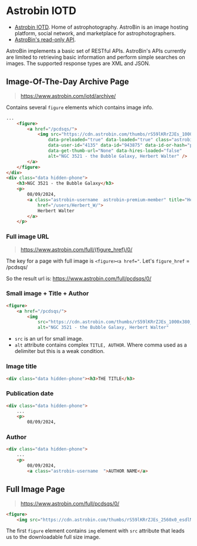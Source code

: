 # Astrobin IOTD

- [Astrobin IOTD](https://www.astrobin.com/iotd/archive/). Home of astrophotography. AstroBin is an image hosting platform, social network, and marketplace for astrophotographers.
- [AstroBin's read-only API](https://www.astrobin.com/help/api/).

AstroBin implements a basic set of RESTful APIs. AstroBin's APIs currently are limited to retrieving basic information and perform simple searches on images. The supported response types are XML and JSON.

## Image-Of-The-Day Archive Page

> https://www.astrobin.com/iotd/archive/

Contains several `figure` elements which contains image info.

```html
...
    <figure>
        <a href="/pcdsqs/">
            <img src="https://cdn.astrobin.com/thumbs/rS59lKRrZJEs_1000x380_Yd0PTaOB.jpg"
                data-preloaded="true" data-loaded="true" class="astrobin-image" width="1000" height="380"
                data-user-id="4135" data-id="943875" data-id-or-hash="pcdsqs" data-alias="iotd" data-revision="0"
                data-get-thumb-url="None" data-hires-loaded="false"
                alt="NGC 3521 - the Bubble Galaxy, Herbert Walter" />
        </a>
    </figure>
</div>
<div class="data hidden-phone">
    <h3>NGC 3521 - the Bubble Galaxy</h3>
    <p>
        08/09/2024,
        <a class="astrobin-username  astrobin-premium-member" title="Herbert Walter (Herbert_W): Premium member"
            href="/users/Herbert_W/">
            Herbert Walter
        </a>
    </p>
```

### Full image URL

> https://www.astrobin.com/full/{figure_href}/0/

The key for a page with full image is `<figure><a href="`. Let's `figure_href` = /pcdsqs/

So the result url is: https://www.astrobin.com/full/pcdsqs/0/

### Small image + Title + Author

```html
<figure>
    <a href="/pcdsqs/">
        <img
            src="https://cdn.astrobin.com/thumbs/rS59lKRrZJEs_1000x380_Yd0PTaOB.jpg"
            alt="NGC 3521 - the Bubble Galaxy, Herbert Walter"
```

- `src` is an url for small image.
- `alt` attribute contains complex `TITLE, AUTHOR`. Where comma used as a delimiter but this is a weak condition.

### Image title

```html
<div class="data hidden-phone"><h3>THE TITLE</h3>
```

### Publication date

```html
<div class="data hidden-phone">
    ...
    <p>
        08/09/2024,
```

### Author

```html
<div class="data hidden-phone">
    ...
    <p>
        08/09/2024,
        <a class="astrobin-username  ">AUTHOR NAME</a>
```

## Full Image Page

> https://www.astrobin.com/full/pcdsqs/0/

```html
<figure>
    <img src="https://cdn.astrobin.com/thumbs/rS59lKRrZJEs_2560x0_esdlMP5Y.jpg"
```

The first `figure` element contains `img` element with `src` attribute that leads us to the downloadable full size image.

